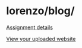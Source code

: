 # lorenzo/blog/

[Assignment details](/homework/blog)

[View your uploaded website](https://mpaulweeks.github.io/cfc2017/students/lorenzo/blog/)
